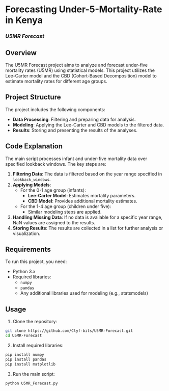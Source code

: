 # Forecasting Under-5-Mortality-Rate in Kenya
### _U5MR Forecast_

## Overview

The U5MR Forecast project aims to analyze and forecast under-five mortality rates (U5MR) using statistical models. This project utilizes the Lee-Carter model and the CBD (Cohort-Based Decomposition) model to estimate mortality rates for different age groups.

## Project Structure

The project includes the following components:
- **Data Processing**: Filtering and preparing data for analysis.
- **Modeling**: Applying the Lee-Carter and CBD models to the filtered data.
- **Results**: Storing and presenting the results of the analyses.

## Code Explanation

The main script processes infant and under-five mortality data over specified lookback windows. The key steps are:

1. **Filtering Data**: The data is filtered based on the year range specified in `lookback_windows`.
2. **Applying Models**:
   - For the 0-1 age group (infants):
     - **Lee-Carter Model**: Estimates mortality parameters.
     - **CBD Model**: Provides additional mortality estimates.
   - For the 1-4 age group (children under five):
     - Similar modeling steps are applied.
3. **Handling Missing Data**: If no data is available for a specific year range, NaN values are assigned to the results.
4. **Storing Results**: The results are collected in a list for further analysis or visualization.

## Requirements

To run this project, you need:
- Python 3.x
- Required libraries:
  - `numpy`
  - `pandas`
  - Any additional libraries used for modeling (e.g., statsmodels)

## Usage

1. Clone the repository:
```bash
git clone https://github.com/Clyf-bits/U5MR-Forecast.git
cd U5MR-Forecast
```
2. Install required libraries:

```bash
pip install numpy
pip install pandas
pip install matplotlib
```
3. Run the main script:
```bash
python U5MR_Forecast.py
```



